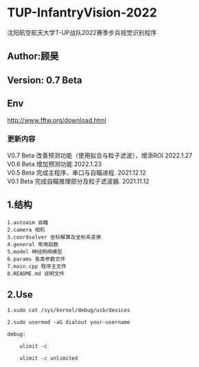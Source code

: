 # TUP-InfantryVision-2022
沈阳航空航天大学T-UP战队2022赛季步兵视觉识别程序
## Author:顾昊
## Version: 0.7 Beta
## Env
http://www.fftw.org/download.html
### 更新内容	
V0.7 Beta 改善预测功能（使用拟合与粒子滤波），增添ROI 2022.1.27  
V0.6 Beta 增加预测功能 2022.1.23  
V0.5 Beta 完成主程序、串口与自瞄进程. 2021.12.12  
V0.1 Beta 完成自瞄推理部分及粒子滤波器. 2021.11.12  
## 1.结构
    1.autoaim 自瞄
    2.camera 相机
    3.coordsolver 坐标解算及坐标系变换
    4.general 常用函数
    5.model 神经网络模型
    6.params 各类参数文件
    7.main.cpp 程序主文件
    8.README.md 说明文件
## 2.Use
    1.sudo cat /sys/kernel/debug/usb/devices

    2.sudo usermod -aG dialout your-username

    debug:

        ulimit -c

        ulimit -c unlimited
